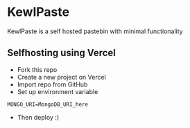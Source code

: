 # KewlPaste

KewlPaste is a self hosted pastebin with minimal functionality

## Selfhosting using Vercel

* Fork this repo
* Create a new project on Vercel
* Import repo from GitHub
* Set up environment variable
```
MONGO_URI=MongoDB_URI_here
```
* Then deploy :)